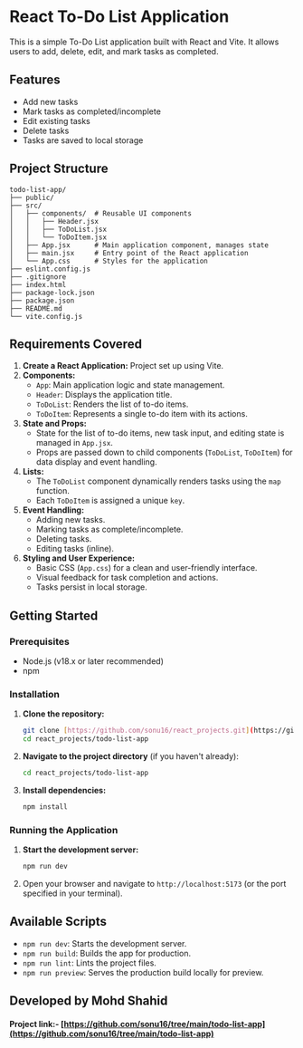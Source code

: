 # React To-Do List Application

This is a simple To-Do List application built with React and Vite. It allows users to add, delete, edit, and mark tasks as completed.

## Features

- Add new tasks
- Mark tasks as completed/incomplete
- Edit existing tasks
- Delete tasks
- Tasks are saved to local storage

## Project Structure
```
todo-list-app/
├── public/
├── src/
│   ├── components/  # Reusable UI components
│   │   ├── Header.jsx
│   │   ├── ToDoList.jsx
│   │   └── ToDoItem.jsx
│   ├── App.jsx      # Main application component, manages state
│   ├── main.jsx     # Entry point of the React application
│   └── App.css      # Styles for the application
├── eslint.config.js
├── .gitignore
├── index.html
├── package-lock.json
├── package.json
├── README.md
└── vite.config.js
```

## Requirements Covered

1.  **Create a React Application:** Project set up using Vite.
2.  **Components:**
    * `App`: Main application logic and state management.
    * `Header`: Displays the application title.
    * `ToDoList`: Renders the list of to-do items.
    * `ToDoItem`: Represents a single to-do item with its actions.
3.  **State and Props:**
    * State for the list of to-do items, new task input, and editing state is managed in `App.jsx`.
    * Props are passed down to child components (`ToDoList`, `ToDoItem`) for data display and event handling.
4.  **Lists:**
    * The `ToDoList` component dynamically renders tasks using the `map` function.
    * Each `ToDoItem` is assigned a unique `key`.
5.  **Event Handling:**
    * Adding new tasks.
    * Marking tasks as complete/incomplete.
    * Deleting tasks.
    * Editing tasks (inline).
6.  **Styling and User Experience:**
    * Basic CSS (`App.css`) for a clean and user-friendly interface.
    * Visual feedback for task completion and actions.
    * Tasks persist in local storage.

## Getting Started

### Prerequisites

- Node.js (v18.x or later recommended)
- npm

### Installation

1.  **Clone the repository:**
    ```bash
    git clone [https://github.com/sonu16/react_projects.git](https://github.com/sonu16/react_projects.git)
    cd react_projects/todo-list-app
    ```

2.  **Navigate to the project directory** (if you haven't already):
    ```bash
    cd react_projects/todo-list-app
    ```

3.  **Install dependencies:**
    ```bash
    npm install
    ```

### Running the Application

1.  **Start the development server:**
    ```bash
    npm run dev
    ```

2.  Open your browser and navigate to `http://localhost:5173` (or the port specified in your terminal).

## Available Scripts

- `npm run dev`: Starts the development server.
- `npm run build`: Builds the app for production.
- `npm run lint`: Lints the project files.
- `npm run preview`: Serves the production build locally for preview.

## Developed by Mohd Shahid

#### Project link:- [https://github.com/sonu16/tree/main/todo-list-app](https://github.com/sonu16/tree/main/todo-list-app)
